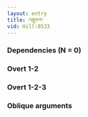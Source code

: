 ```yaml
---
layout: entry
title: འཆུམས་
vid: Hill:0533
---
```

### Dependencies (N = 0)


### Overt 1-2


### Overt 1-2-3


### Oblique arguments
